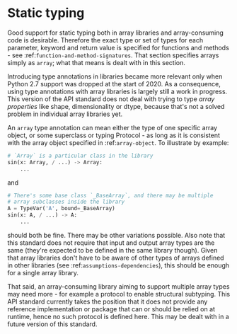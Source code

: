 # Static typing

Good support for static typing both in array libraries and array-consuming
code is desirable. Therefore the exact type or set of types for each
parameter, keyword and return value is specified for functions and methods -
see :ref:`function-and-method-signatures`. That section specifies arrays
simply as `array`; what that means is dealt with in this section.

Introducing type annotations in libraries became more relevant only when
Python 2.7 support was dropped at the start of 2020. As a consequence, using
type annotations with array libraries is largely still a work in progress.
This version of the API standard does not deal with trying to type _array
properties_ like shape, dimensionality or dtype, because that's not a solved
problem in individual array libraries yet.

An `array` type annotation can mean either the type of one specific array
object, or some superclass or typing Protocol - as long as it is consistent
with the array object specified in :ref:`array-object`. To illustrate by
example:

```python
# `Array` is a particular class in the library
sin(x: Array, / ...) -> Array:
    ...
```

and 

```python
# There's some base class `_BaseArray`, and there may be multiple
# array subclasses inside the library
A = TypeVar('A', bound=_BaseArray)
sin(x: A, / ...) -> A:
    ...
```
should both be fine. There may be other variations possible. Also note that
this standard does not require that input and output array types are the same
(they're expected to be defined in the same library though). Given that
array libraries don't have to be aware of other types of arrays defined in
other libraries (see :ref:`assumptions-dependencies`), this should be enough
for a single array library.

That said, an array-consuming library aiming to support multiple array types
may need more - for example a protocol to enable structural subtyping. This
API standard currently takes the position that it does not provide any
reference implementation or package that can or should be relied on at
runtime, hence no such protocol is defined here. This may be dealt with in a
future version of this standard.
